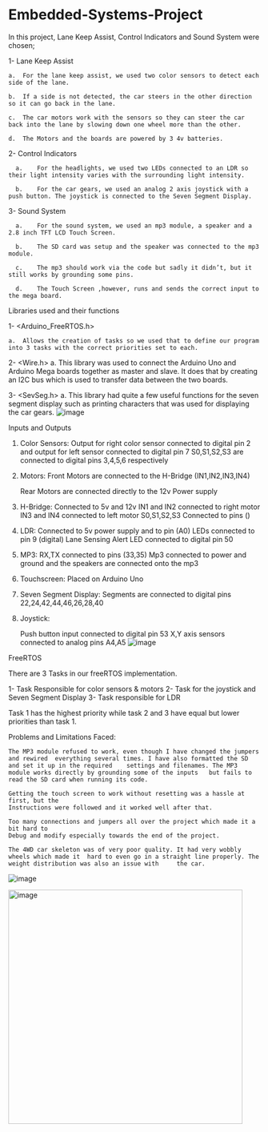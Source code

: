 # Embedded-Systems-Project


In this project, Lane Keep Assist, Control Indicators and Sound System were chosen;

1-	Lane Keep Assist

	a.	For the lane keep assist, we used two color sensors to detect each side of the lane.
    
	b.	If a side is not detected, the car steers in the other direction so it can go back in the lane.
    
	c.	The car motors work with the sensors so they can steer the car back into the lane by slowing down one wheel more than the other.
    
	d.	The Motors and the boards are powered by 3 4v batteries.

2-	Control Indicators

      a.	For the headlights, we used two LEDs connected to an LDR so their light intensity varies with the surrounding light intensity.
      
      b.	For the car gears, we used an analog 2 axis joystick with a push button. The joystick is connected to the Seven Segment Display.

3-	Sound System

      a.	For the sound system, we used an mp3 module, a speaker and a 2.8 inch TFT LCD Touch Screen.
      
      b.	The SD card was setup and the speaker was connected to the mp3 module.
      
      c.	The mp3 should work via the code but sadly it didn’t, but it still works by grounding some pins.
      
      d.	The Touch Screen ,however, runs and sends the correct input to the mega board.
<!--![image](https://user-images.githubusercontent.com/74051160/230374678-a04b8e9f-471d-4573-988a-ad9822120f36.png)-->



Libraries used and their functions

1-	<Arduino_FreeRTOS.h>

    a.	Allows the creation of tasks so we used that to define our program into 3 tasks with the correct priorities set to each.

2-	<Wire.h>
    a.	This library was used to connect the Arduino Uno and Arduino Mega boards together as master and slave. It does that by creating an I2C bus which is used to transfer data between the two boards.

3-	<SevSeg.h>
    a.	This library had quite a few useful functions for the seven segment display such as printing characters that was used for displaying the car gears.
![image](https://user-images.githubusercontent.com/74051160/230375105-3d2a8737-bfe0-4fb9-a5d3-4d90ca87ce21.png)




Inputs and Outputs

1.	Color Sensors: Output for right color sensor connected to digital pin 2 and 	output for left sensor connected to digital pin 7
	S0,S1,S2,S3 are connected to digital pins 3,4,5,6 respectively

2.	Motors: Front Motors are connected to the H-Bridge (IN1,IN2,IN3,IN4)
		
	Rear Motors are connected directly to the 12v Power supply

3.	H-Bridge: Connected to 5v and 12v
	  IN1 and IN2 connected to right motor
	  IN3 and IN4 connected to left motor
	  S0,S1,S2,S3 Connected to pins ()

4.	LDR: Connected to 5v power supply and to pin (A0)
    LEDs connected to pin 9 (digital)
    Lane Sensing Alert LED connected to digital pin 50

5.	MP3: RX,TX connected to pins (33,35)
	Mp3 connected to power and ground and the speakers are 	connected onto the mp3

6.	Touchscreen: Placed on Arduino Uno

7.	Seven Segment Display: 
			Segments are connected to digital pins 22,24,42,44,46,26,28,40
	
8.	Joystick:
	
	Push button input connected to digital pin 53
	X,Y axis sensors connected to analog pins A4,A5
![image](https://user-images.githubusercontent.com/74051160/230375409-608e8893-cc91-464b-a17a-d844ab085e48.png)




FreeRTOS

There are 3 Tasks in our freeRTOS implementation.

1-	Task Responsible for color sensors & motors
2-	Task for the joystick and Seven Segment Display
3-	Task responsible for LDR
	
Task 1 has the highest priority while task 2 and 3 have equal but lower 			priorities than task 1.



Problems and Limitations Faced:

	The MP3 module refused to work, even though I have changed the jumpers and rewired 	everything several times. I have also formatted the SD and set it up in the required 	settings and filenames. The MP3 module works directly by grounding some of the inputs 	but fails to read the SD card when running its code.

	Getting the touch screen to work without resetting was a hassle at first, but the 
	Instructions were followed and it worked well after that.

	Too many connections and jumpers all over the project which made it a bit hard to 
	Debug and modify especially towards the end of the project.

	The 4WD car skeleton was of very poor quality. It had very wobbly wheels which made it 	hard to even go in a straight line properly. The weight distribution was also an issue with 	the car.
![image](https://user-images.githubusercontent.com/74051160/230375725-d4cd910d-2a6b-4f26-a525-0b314564e175.png)





<img width="468" alt="image" src="https://user-images.githubusercontent.com/74051160/230376018-283af765-c0e1-4810-b382-5841907ce4f2.png">
